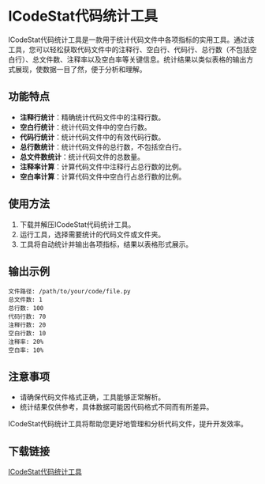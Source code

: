 # ICodeStat代码统计工具

ICodeStat代码统计工具是一款用于统计代码文件中各项指标的实用工具。通过该工具，您可以轻松获取代码文件中的注释行、空白行、代码行、总行数（不包括空白行）、总文件数、注释率以及空白率等关键信息。统计结果以类似表格的输出方式展现，使数据一目了然，便于分析和理解。

## 功能特点

- **注释行统计**：精确统计代码文件中的注释行数。
- **空白行统计**：统计代码文件中的空白行数。
- **代码行统计**：统计代码文件中的有效代码行数。
- **总行数统计**：统计代码文件的总行数，不包括空白行。
- **总文件数统计**：统计代码文件的总数量。
- **注释率计算**：计算代码文件中注释行占总行数的比例。
- **空白率计算**：计算代码文件中空白行占总行数的比例。

## 使用方法

1. 下载并解压ICodeStat代码统计工具。
2. 运行工具，选择需要统计的代码文件或文件夹。
3. 工具将自动统计并输出各项指标，结果以表格形式展示。

## 输出示例

```
文件路径: /path/to/your/code/file.py
总文件数: 1
总行数: 100
代码行数: 70
注释行数: 20
空白行数: 10
注释率: 20%
空白率: 10%
```

## 注意事项

- 请确保代码文件格式正确，工具能够正常解析。
- 统计结果仅供参考，具体数据可能因代码格式不同而有所差异。

ICodeStat代码统计工具将帮助您更好地管理和分析代码文件，提升开发效率。

## 下载链接

[ICodeStat代码统计工具](https://pan.quark.cn/s/46d878036d42)